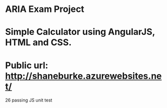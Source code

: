 ARIA Exam Project
====

Simple Calculator using AngularJS, HTML and CSS. 
====

Public url: http://shaneburke.azurewebsites.net/
====

26 passing JS unit test
